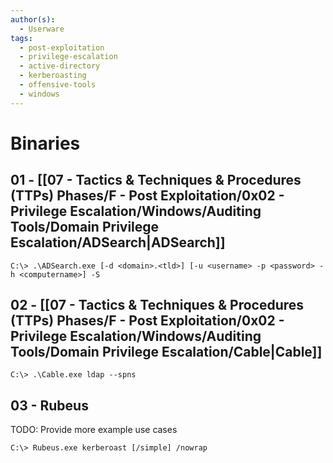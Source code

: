```yaml
---
author(s):
  - Userware
tags:
  - post-exploitation
  - privilege-escalation
  - active-directory
  - kerberoasting
  - offensive-tools
  - windows
---
```

# Binaries

## 01 - [[07 - Tactics & Techniques & Procedures (TTPs) Phases/F - Post Exploitation/0x02 - Privilege Escalation/Windows/Auditing Tools/Domain Privilege Escalation/ADSearch|ADSearch]]

```
C:\> .\ADSearch.exe [-d <domain>.<tld>] [-u <username> -p <password> -h <computername>] -S
```

## 02 - [[07 - Tactics & Techniques & Procedures (TTPs) Phases/F - Post Exploitation/0x02 - Privilege Escalation/Windows/Auditing Tools/Domain Privilege Escalation/Cable|Cable]]

```
C:\> .\Cable.exe ldap --spns
```

## 03 - Rubeus

TODO: Provide more example use cases

```
C:\> Rubeus.exe kerberoast [/simple] /nowrap
```